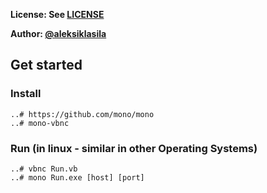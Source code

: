 **License: See [LICENSE](../../LICENSE)**

**Author: [@aleksiklasila](https://github.com/aleksiklasila)**

## Get started

### Install
```
..# https://github.com/mono/mono
..# mono-vbnc
```
### Run (in linux - similar in other Operating Systems)
```
..# vbnc Run.vb
..# mono Run.exe [host] [port]
```

